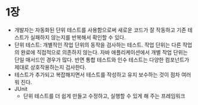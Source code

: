 # 1장
- 개발자는 자동화된 단위 테스트를 사용함으로써 새로운 코드가 잘 작동하고 기존 테스트가 실패하지 않는지를 반복해서 확인할 수 있다.
- 단위 테스트: 개별적인 작업 단위의 동작을 검사하는 테스트. 작업 단위는 다른 작업의 완료에 직접적으로 의존하지 않는다. 자바 애플리케이션에서 개별 작업 단위는 단일 매서드인 경우가 많다. 반면 통합 테스트와 인수 테스트는 다양한 컴포넌트가 제대로 상호작용하는지 검사한다.
- 테스트가 추가되고 복잡해지면서 테스트를 작성하고 유지 보수하는 것이 점차 여러워 진다.
- JUnit
  - 단위 테스트를 더 쉽게 만들고 수정하고, 실행할 수 있게 해 주는 프레임워크
